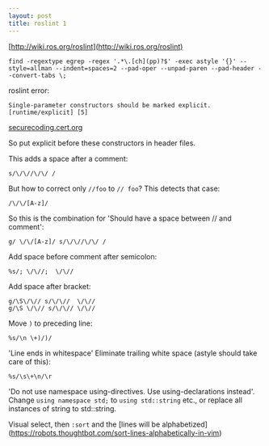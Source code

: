 ```yaml
---
layout: post
title: roslint 1
---
```


[http://wiki.ros.org/roslint](http://wiki.ros.org/roslint)

    find -regextype egrep -regex '.*\.[ch](pp)?$' -exec astyle '{}' --style=allman --indent=spaces=2 --pad-oper --unpad-paren --pad-header --convert-tabs \;

roslint error:

    Single-parameter constructors should be marked explicit.  [runtime/explicit] [5]

[securecoding.cert.org](https://www.securecoding.cert.org/confluence/pages/viewpage.action?pageId=3416)

So put explicit before these constructors in header files.


This adds a space after a comment:

    s/\/\//\/\/ /

But how to correct only `//foo` to `// foo`?
This detects that case:

    /\/\/[A-z]/

So this is the combination for 'Should have a space between // and comment':

    g/ \/\/[A-z]/ s/\/\//\/\/ /

Add space before comment after semicolon:

    %s/; \/\//;  \/\//

Add space after bracket:

    g/\S\/\// s/\/\//  \/\//
    g/\S \/\// s/\/\// \/\//

Move `)` to preceding line:

    %s/\n \+)/)/

'Line ends in whitespace' Eliminate trailing white space (astyle should take care of this):

    %s/\s\+\n/\r

'Do not use namespace using-directives.  Use using-declarations instead'.
Change `using namespace std;` to `using std::string` etc., or replace all instances of string to std::string.

Visual select, then `:sort` and the [lines will be alphabetized]
(https://robots.thoughtbot.com/sort-lines-alphabetically-in-vim)
